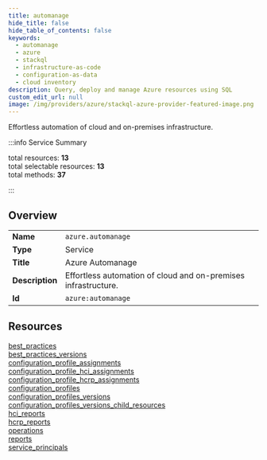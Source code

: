 ```yaml
---
title: automanage
hide_title: false
hide_table_of_contents: false
keywords:
  - automanage
  - azure
  - stackql
  - infrastructure-as-code
  - configuration-as-data
  - cloud inventory
description: Query, deploy and manage Azure resources using SQL
custom_edit_url: null
image: /img/providers/azure/stackql-azure-provider-featured-image.png
---
```


Effortless automation of cloud and on-premises infrastructure.  
    
:::info Service Summary

<div class="row">
<div class="providerDocColumn">
<span>total resources:&nbsp;<b>13</b></span><br />
<span>total selectable resources:&nbsp;<b>13</b></span><br />
<span>total methods:&nbsp;<b>37</b></span><br />
</div>
</div>

:::

## Overview
<table><tbody>
<tr><td><b>Name</b></td><td><code>azure.automanage</code></td></tr>
<tr><td><b>Type</b></td><td>Service</td></tr>
<tr><td><b>Title</b></td><td>Azure Automanage</td></tr>
<tr><td><b>Description</b></td><td>Effortless automation of cloud and on-premises infrastructure.</td></tr>
<tr><td><b>Id</b></td><td><code>azure:automanage</code></td></tr>
</tbody></table>

## Resources
<div class="row">
<div class="providerDocColumn">
<a href="/providers/azure/automanage/best_practices/">best_practices</a><br />
<a href="/providers/azure/automanage/best_practices_versions/">best_practices_versions</a><br />
<a href="/providers/azure/automanage/configuration_profile_assignments/">configuration_profile_assignments</a><br />
<a href="/providers/azure/automanage/configuration_profile_hci_assignments/">configuration_profile_hci_assignments</a><br />
<a href="/providers/azure/automanage/configuration_profile_hcrp_assignments/">configuration_profile_hcrp_assignments</a><br />
<a href="/providers/azure/automanage/configuration_profiles/">configuration_profiles</a><br />
<a href="/providers/azure/automanage/configuration_profiles_versions/">configuration_profiles_versions</a><br />
</div>
<div class="providerDocColumn">
<a href="/providers/azure/automanage/configuration_profiles_versions_child_resources/">configuration_profiles_versions_child_resources</a><br />
<a href="/providers/azure/automanage/hci_reports/">hci_reports</a><br />
<a href="/providers/azure/automanage/hcrp_reports/">hcrp_reports</a><br />
<a href="/providers/azure/automanage/operations/">operations</a><br />
<a href="/providers/azure/automanage/reports/">reports</a><br />
<a href="/providers/azure/automanage/service_principals/">service_principals</a><br />
</div>
</div>

